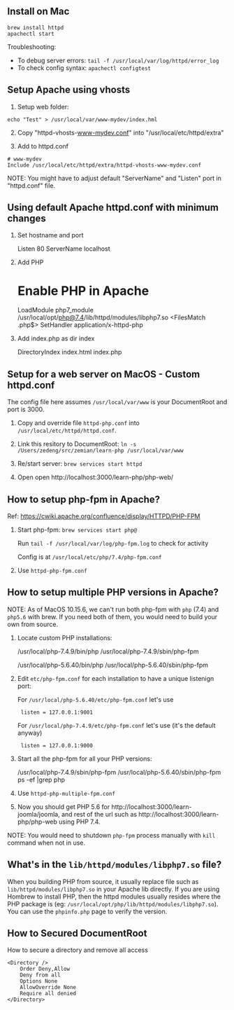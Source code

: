 ## Install on Mac

	brew install httpd
	apachectl start

Troubleshooting:

* To debug server errors: `tail -f /usr/local/var/log/httpd/error_log`
* To check config syntax: `apachectl configtest`

## Setup Apache using vhosts

1. Setup web folder:

```
echo "Test" > /usr/local/var/www-mydev/index.hml
```

2. Copy "httpd-vhosts-www-mydev.conf" into "/usr/local/etc/httpd/extra"

3. Add to httpd.conf

```
# www-mydev
Include /usr/local/etc/httpd/extra/httpd-vhosts-www-mydev.conf
```

NOTE: You might have to adjust default "ServerName" and "Listen" port in 
"httpd.conf" file.


## Using default Apache httpd.conf with minimum changes

1. Set hostname and port

	Listen 80
	ServerName localhost

2. Add PHP
	
	# Enable PHP in Apache
	LoadModule php7_module /usr/local/opt/php@7.4/lib/httpd/modules/libphp7.so
	<FilesMatch \.php$>
	    SetHandler application/x-httpd-php
	</FilesMatch>

3. Add index.php as dir index

	<IfModule dir_module>
	    DirectoryIndex index.html index.php
	</IfModule>

## Setup for a web server on MacOS - Custom httpd.conf

The config file here assumes `/usr/local/var/www` is your DocumentRoot and port is 3000.

1. Copy and override file `httpd-php.conf` into `/usr/local/etc/httpd/httpd.conf`.

2. Link this resitory to DocumentRoot: `ln -s /Users/zedeng/src/zemian/learn-php /usr/local/var/www`

3. Re/start server: `brew services start httpd`

4. Open open http://localhost:3000/learn-php/php-web/

## How to setup php-fpm in Apache?

Ref: https://cwiki.apache.org/confluence/display/HTTPD/PHP-FPM

1. Start php-fpm: `brew services start php@`

	Run `tail -f /usr/local/var/log/php-fpm.log` to check for activity

	Config is at `/usr/local/etc/php/7.4/php-fpm.conf`

2. Use `httpd-php-fpm.conf`

## How to setup multiple PHP versions in Apache?

NOTE: As of MacOS 10.15.6, we can't run both php-fpm with `php` (7.4) and `php5.6` with brew. If you need both of them, you would need to build your own from source.

1. Locate custom PHP installations:
	
	/usr/local/php-7.4.9/bin/php
	/usr/local/php-7.4.9/sbin/php-fpm

	/usr/local/php-5.6.40/bin/php
	/usr/local/php-5.6.40/sbin/php-fpm

2. Edit `etc/php-fpm.conf` for each installation to have a unique listenign port:

	For `/usr/local/php-5.6.40/etc/php-fpm.conf` let's use 

		listen = 127.0.0.1:9001

	For `/usr/local/php-7.4.9/etc/php-fpm.conf` let's use (it's the default anyway)

		listen = 127.0.0.1:9000

3. Start all the php-fpm for all your PHP versions:

	/usr/local/php-7.4.9/sbin/php-fpm
	/usr/local/php-5.6.40/sbin/php-fpm
	ps -ef |grep php

4. Use `httpd-php-multiple-fpm.conf`

5. Now you should get PHP 5.6 for http://localhost:3000/learn-joomla/joomla, and rest of the url such as http://localhost:3000/learn-php/php-web using PHP 7.4.

NOTE: You would need to shutdown `php-fpm` process manually with `kill` command when not in use.

## What's in the `lib/httpd/modules/libphp7.so` file?

When you building PHP from source, it usually replace file such as `lib/httpd/modules/libphp7.so` in your Apache lib directly. If you are using Hombrew to install PHP, then the httpd modules usually resides where the PHP package is (eg: `/usr/local/opt/php/lib/httpd/modules/libphp7.so`). You can use the `phpinfo.php` page to verify the version.


## How to Secured DocumentRoot

How to secure a directory and remove all access

```
<Directory />
    Order Deny,Allow
    Deny from all
    Options None
    AllowOverride None
    Require all denied
</Directory>
```
